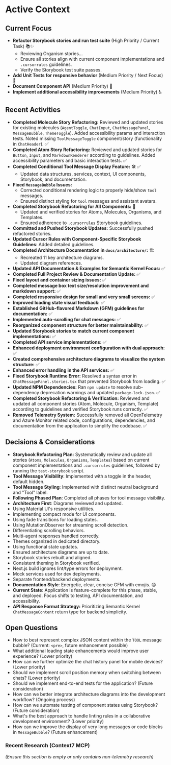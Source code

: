 # Active Context

## Current Focus
- **Refactor Storybook stories and run test suite** (High Priority / Current Task) 📚✨
    - Reviewing Organism stories...
    - Ensure all stories align with current component implementations and `.cursorrules` guidelines.
    - Verify the Storybook test suite passes.
- **Add Unit Tests for responsive behavior** (Medium Priority / Next Focus) 🧪
- **Document Component API** (Medium Priority) 📝
- **Implement additional accessibility improvements** (Medium Priority) ♿️

## Recent Activities
- **Completed Molecule Story Refactoring:** Reviewed and updated stories for existing molecules (`AgentToggle`, `ChatInput`, `ChatMessagePanel`, `MessageBubble`, `ThemeToggle`). Added accessibility params and interaction tests. Noted missing `ToolMessageToggle` component/story (functionality in `ChatHeader`). ✅
- **Completed Atom Story Refactoring:** Reviewed and updated stories for `Button`, `Input`, and `MarkdownRenderer` according to guidelines. Added accessibility parameters and basic interaction tests. ✅
- **Completed Conditional Tool Message Display Feature:** 🛠️ ✅
    - Updated data structures, services, context, UI components, Storybook, and documentation.
- **Fixed `MessageBubble` Issues:**
    - Corrected conditional rendering logic to properly hide/show `tool` messages.
    - Ensured distinct styling for `tool` messages and assistant avatars.
- **Completed Storybook Refactoring for All Components:** 🎉
    - Updated and verified stories for Atoms, Molecules, Organisms, and Templates.
    - Ensured adherence to `.cursorrules` Storybook guidelines.
- **Committed and Pushed Storybook Updates:** Successfully pushed refactored stories.
- **Updated Cursor Rules with Component-Specific Storybook Guidelines**: Added detailed guidelines.
- **Completed Architecture Documentation in `docs/architecture/`:** 🏗️
    - Recreated 11 key architecture diagrams.
    - Updated diagram references.
- **Updated API Documentation & Examples for Semantic Kernel Focus:** ✅
- **Completed Full Project Review & Documentation Update:** ✅
- **Fixed layout and container sizing issues:** ✅
- **Completed message box text size/resolution improvement and markdown support:** ✅
- **Completed responsive design for small and very small screens:** ✅
- **Improved loading state visual feedback:** ✅
- **Established GitHub-flavored Markdown (GFM) guidelines for documentation:** ✅
- **Implemented auto-scrolling for chat messages:** ✅
- **Reorganized component structure for better maintainability:** ✅
- **Updated Storybook stories to match current component implementations:** ✅
- **Completed API service implementations:** ✅
- **Enhanced deployment environment configuration with dual approach:** ✅
- **Created comprehensive architecture diagrams to visualize the system structure:** ✅
- **Enhanced error handling in the API services:** ✅
- **Fixed Storybook Runtime Error:** Resolved a syntax error in `ChatMessagePanel.stories.tsx` that prevented Storybook from loading. ✅
- **Updated NPM Dependencies:** Ran `npm update` to resolve sub-dependency deprecation warnings and updated `package-lock.json`. ✅
- **Completed Storybook Refactoring & Verification:** Reviewed and updated all component stories (Atom, Molecule, Organism, Template) according to guidelines and verified Storybook runs correctly. ✅
- **Removed Telemetry System:** Successfully removed all OpenTelemetry and Azure Monitor related code, configurations, dependencies, and documentation from the application to simplify the codebase. ✅

## Decisions & Considerations
- **Storybook Refactoring Plan:** Systematically review and update all stories (`Atoms`, `Molecules`, `Organisms`, `Templates`) based on current component implementations and `.cursorrules` guidelines, followed by running the `test-storybook` script.
- **Tool Message Visibility**: Implemented with a toggle in the header, default hidden.
- **Tool Message Styling**: Implemented with distinct neutral background and "Tool" label.
- **Following Phased Plan**: Completed all phases for tool message visibility.
- **Architecture First**: Diagrams reviewed and updated.
- Using Material UI's responsive utilities.
- Implementing compact mode for UI components.
- Using fade transitions for loading states.
- Using MutationObserver for streaming scroll detection.
- Differentiating scrolling behaviors.
- Multi-agent responses handled correctly.
- Themes organized in dedicated directory.
- Using functional state updates.
- Ensured architecture diagrams are up to date.
- Storybook stories rebuilt and aligned.
- Consistent theming in Storybook verified.
- Next.js build ignores lint/type errors for deployment.
- Mock services used for dev deployments.
- Separate frontend/backend deployments.
- **Documentation Style**: Energetic, clear, concise GFM with emojis. 😊
- **Current State**: Application is feature-complete for this phase, stable, and deployed. Focus shifts to testing, API documentation, and accessibility.
- **API Response Format Strategy:** Prioritizing Semantic Kernel `ChatMessageContent` return type for backend simplicity.

## Open Questions
- How to best represent complex JSON content within the `TOOL` message bubble? (Current: `<pre>`, future enhancement possible)
- What additional loading state enhancements would improve user experience? (Lower priority)
- How can we further optimize the chat history panel for mobile devices? (Lower priority)
- Should we implement scroll position memory when switching between chats? (Lower priority)
- Should we implement end-to-end tests for the application? (Future consideration)
- How can we better integrate architecture diagrams into the development workflow? (Ongoing process)
- How can we automate testing of component states using Storybook? (Future consideration)
- What's the best approach to handle linting rules in a collaborative development environment? (Lower priority)
- How can we improve the display of very long messages or code blocks in `MessageBubble`? (Future enhancement)

### Recent Research (Context7 MCP)
*(Ensure this section is empty or only contains non-telemetry research)*